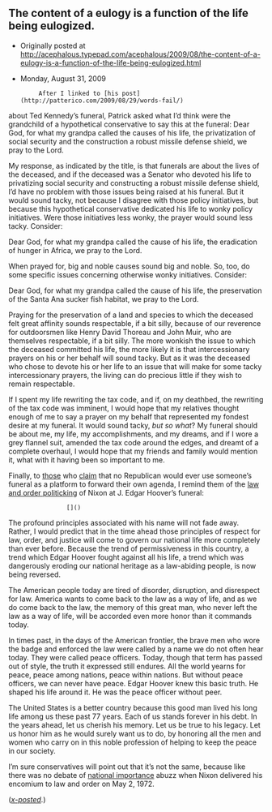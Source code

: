 ## The content of a eulogy is a function of the life being eulogized.

 * Originally posted at http://acephalous.typepad.com/acephalous/2009/08/the-content-of-a-eulogy-is-a-function-of-the-life-being-eulogized.html
 * Monday, August 31, 2009



			After I linked to [his post](http://patterico.com/2009/08/29/words-fail/)
about Ted Kennedy’s funeral, Patrick asked what I’d think were the
grandchild of a hypothetical conservative to say this at the funeral:
Dear God, for what my grandpa called the causes of his
life, the privatization of social security and the construction a
robust missile defense shield, we pray to the Lord.

My response, as indicated by the title, is that funerals are about
the lives of the deceased, and if the deceased was a Senator who
devoted his life to privatizing social security and constructing a
robust missile defense shield, I’d have no problem with those issues
being raised at his funeral. But it would sound tacky, not because
I disagree with those policy initiatives, but because this hypothetical
conservative dedicated his life to wonky policy initiatives. Were those
initiatives less wonky, the prayer would sound less tacky. Consider:

Dear God, for what my grandpa called the cause of his life, the eradication of hunger in Africa, we pray to the Lord.

When prayed for, big and noble causes sound big and noble. So, too,
do some specific issues concerning otherwise wonky initiatives.
Consider:

Dear God, for what my grandpa called the cause of his
life, the preservation of the Santa Ana sucker fish habitat, we pray to
the Lord.

Praying for the preservation of a land and species to which the
deceased felt great affinity sounds respectable, if a bit silly,
because of our reverence for outdoorsmen like Henry David Thoreau and
John Muir, who are themselves respectable, if a bit silly. The more
wonkish the issue to which the deceased committed his life, the more
likely it is that intercessionary prayers on his or her behalf will
sound tacky. But as it was the deceased who chose to devote his or her
life to an issue that will make for some tacky intercessionary prayers,
the living can do precious little if they wish to remain respectable.

If I spent my life rewriting the tax code, and if, on my deathbed,
the rewriting of the tax code was imminent, I would hope that my
relatives thought enough of me to say a prayer on my behalf that
represented my fondest desire at my funeral. It would sound tacky, _but so what_?
My funeral should be about me, my life, my accomplishments, and my
dreams, and if I wore a grey flannel suit, amended the tax code around
the edges, and dreamt of a complete overhaul, I would hope that my
friends and family would mention it, what with it having been so
important to me.

Finally, to [those](http://patterico.com/2009/08/29/words-fail/#comment-546945) who [claim](http://patterico.com/2009/08/29/words-fail/#comment-546960) that no Republican would ever use someone’s funeral as a platform to forward their own agenda, I remind them of the [law and order politicking](http://www.presidency.ucsb.edu/ws/index.php?pid=3397) of Nixon at J. Edgar Hoover’s funeral:

		

					[]()
			



The profound principles associated with his name will
not fade away. Rather, I would predict that in the time ahead those
principles of respect for law, order, and justice will come to govern
our national life more completely than ever before. Because the trend
of permissiveness in this country, a trend which Edgar Hoover fought
against all his life, a trend which was dangerously eroding our
national heritage as a law-abiding people, is now being reversed.

The American people today are tired of disorder, disruption, and
disrespect for law. America wants to come back to the law as a way of
life, and as we do come back to the law, the memory of this great man,
who never left the law as a way of life, will be accorded even more
honor than it commands today.

In times past, in the days of the American frontier, the brave men
who wore the badge and enforced the law were called by a name we do not
often hear today. They were called peace officers. Today, though that
term has passed out of style, the truth it expressed still endures. All
the world yearns for peace, peace among nations, peace within nations.
But without peace officers, we can never have peace. Edgar Hoover knew
this basic truth. He shaped his life around it. He was the peace
officer without peer.

The United States is a better country because this good man lived
his long life among us these past 77 years. Each of us stands forever
in his debt. In the years ahead, let us cherish his memory. Let us be
true to his legacy. Let us honor him as he would surely want us to do,
by honoring all the men and women who carry on in this noble profession
of helping to keep the peace in our society.

I’m sure conservatives will point out that it’s not the same, because like there was no debate of [national importance](http://en.wikipedia.org/wiki/United\_States\_presidential\_election,\_1972) abuzz when Nixon delivered his encomium to law and order on May 2, 1972.

(_[x-posted](http://edgeofthewest.wordpress.com/2009/08/31/the-content-of-a-eulogy-is-a-function-of-the-life-being-eulogized/)_.)

			
